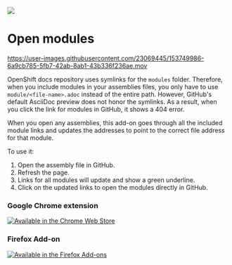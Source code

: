 ![](https://lh3.googleusercontent.com/wfK_Af14_mSpx1M3xP3xKpZ2X4Ov8Iml_WKWAM_zma73Knsxx8IN5BMFyHL2D6nCcPkTEHOwNma9bV16xaqWA_xixtE=w128-h128-e365-rj-sc0x00ffffff)

# Open modules

https://user-images.githubusercontent.com/23069445/153749986-6a9cb785-5fb7-42ab-8ab1-43b336f236ae.mov

OpenShift docs repository uses symlinks for the `modules` folder.
Therefore, when you include modules in your assemblies files, you only have to use `module/<file-name>.adoc` instead of the entire path. However, GitHub's default AsciiDoc preview does not honor the symlinks. As a result, when you click the link for modules in GitHub, it shows a 404 error.

When you open any assemblies, this add-on goes through all the included module links and updates the addresses to point to the correct file address for that module.

To use it:
1. Open the assembly file in GitHub.
1. Refresh the page.
1. Links for all modules will update and show a green underline.
1. Click on the updated links to open the modules directly in GitHub.

### Google Chrome extension
[![Available in the Chrome Web Store](https://storage.googleapis.com/web-dev-uploads/image/WlD8wC6g8khYWPJUsQceQkhXSlv1/mPGKYBIR2uCP0ApchDXE.png)](https://chrome.google.com/webstore/detail/open-modules/lgffboghpdhgjflldjiiemnangpomfpp)


### Firefox Add-on
[![Available in the Firefox Add-ons](https://ffp4g1ylyit3jdyti1hqcvtb-wpengine.netdna-ssl.com/addons/files/2015/11/get-the-addon.png)](https://addons.mozilla.org/en-US/firefox/addon/open-modules/)
